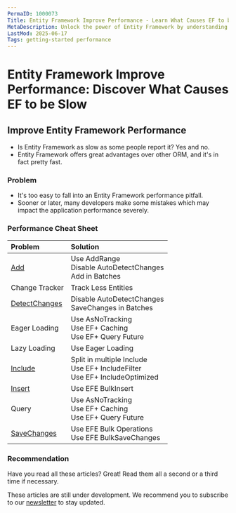 ```yaml
---
PermaID: 1000073
Title: Entity Framework Improve Performance - Learn What Causes EF to be Slow
MetaDescription: Unlock the power of Entity Framework by understanding what can cause performance issues. Learn what causes your application to be slow and solutions to fix it.
LastMod: 2025-06-17
Tags: getting-started performance
---
```


# Entity Framework Improve Performance: Discover What Causes EF to be Slow

## Improve Entity Framework Performance

 - Is Entity Framework as slow as some people report it? Yes and no.
 - Entity Framework offers great advantages over other ORM, and it's in fact pretty fast.

### Problem

 - It's too easy to fall into an Entity Framework performance pitfall.
 - Sooner or later, many developers make some mistakes which may impact the application performance severely.

### Performance Cheat Sheet

|Problem	                                            |Solution                                                                       |
|:----------------------------------------------------- |:----------------------------------------------------------------------------- |
|[Add](/improve-ef-add-performance)                     |Use AddRange<br>Disable AutoDetectChanges<br>Add in Batches                    |
|Change Tracker                                         |Track Less Entities                                                            |
|[DetectChanges](/improve-ef-detect-changes-performance)|Disable AutoDetectChanges<br>SaveChanges in Batches                            |
|Eager Loading                                          |Use AsNoTracking<br>Use EF+ Caching<br>Use EF+ Query Future                    |
|Lazy Loading                                           |Use Eager Loading                                                              |
|[Include](/improve-ef-include-performance)             |Split in multiple Include<br>Use EF+ IncludeFilter<br>Use EF+ IncludeOptimized |
|[Insert](/improve-ef-include-performance)              |Use EFE BulkInsert                                                             |
|Query                                                  |Use AsNoTracking<br>Use EF+ Caching<br>Use EF+ Query Future                    |
|[SaveChanges](/improve-ef-save-changes-performance)    |Use EFE Bulk Operations<br>Use EFE BulkSaveChanges                             |

### Recommendation

Have you read all these articles? Great! Read them all a second or a third time if necessary.

These articles are still under development. We recommend you to subscribe to our [newsletter](https://mailchi.mp/zzzprojects/entity-framework-extensions-newsletter) to stay updated.